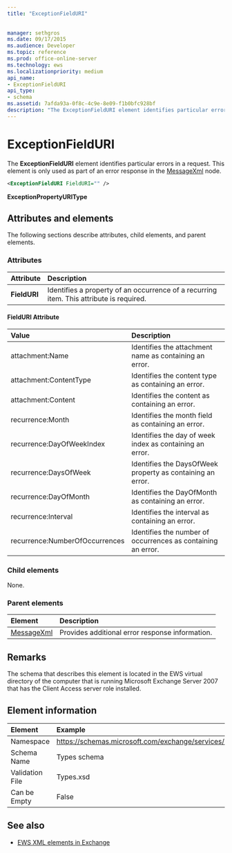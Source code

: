 ```yaml
---
title: "ExceptionFieldURI"
 
 
manager: sethgros
ms.date: 09/17/2015
ms.audience: Developer
ms.topic: reference
ms.prod: office-online-server
ms.technology: ews
ms.localizationpriority: medium
api_name:
- ExceptionFieldURI
api_type:
- schema
ms.assetid: 7afda93a-0f8c-4c9e-8e09-f1b0bfc928bf
description: "The ExceptionFieldURI element identifies particular errors in a request. This element is only used as part of an error response in the MessageXml node."
---
```


# ExceptionFieldURI

The **ExceptionFieldURI** element identifies particular errors in a request. This element is only used as part of an error response in the [MessageXml](messagexml.md) node. 
  
```xml
<ExceptionFieldURI FieldURI="" />
```

 **ExceptionPropertyURIType**
## Attributes and elements

The following sections describe attributes, child elements, and parent elements.
  
### Attributes

|**Attribute**|**Description**|
|:-----|:-----|
|**FieldURI** <br/> |Identifies a property of an occurrence of a recurring item. This attribute is required.  <br/> |
   
#### FieldURI Attribute

|**Value**|**Description**|
|:-----|:-----|
|attachment:Name  <br/> |Identifies the attachment name as containing an error.  <br/> |
|attachment:ContentType  <br/> |Identifies the content type as containing an error.  <br/> |
|attachment:Content  <br/> |Identifies the content as containing an error.  <br/> |
|recurrence:Month  <br/> |Identifies the month field as containing an error.  <br/> |
|recurrence:DayOfWeekIndex  <br/> |Identifies the day of week index as containing an error.  <br/> |
|recurrence:DaysOfWeek  <br/> |Identifies the DaysOfWeek property as containing an error.  <br/> |
|recurrence:DayOfMonth  <br/> |Identifies the DayOfMonth as containing an error.  <br/> |
|recurrence:Interval  <br/> |Identifies the interval as containing an error.  <br/> |
|recurrence:NumberOfOccurrences  <br/> |Identifies the number of occurrences as containing an error.  <br/> |
   
### Child elements

None.
  
### Parent elements

|**Element**|**Description**|
|:-----|:-----|
|[MessageXml](messagexml.md) <br/> |Provides additional error response information.  <br/> |
   
## Remarks

The schema that describes this element is located in the EWS virtual directory of the computer that is running Microsoft Exchange Server 2007 that has the Client Access server role installed.
  
## Element information

| Element | Example |
|:-----|:-----|
|Namespace  <br/> |https://schemas.microsoft.com/exchange/services/2006/types  <br/> |
|Schema Name  <br/> |Types schema  <br/> |
|Validation File  <br/> |Types.xsd  <br/> |
|Can be Empty  <br/> |False  <br/> |
   
## See also



- [EWS XML elements in Exchange](ews-xml-elements-in-exchange.md)

